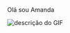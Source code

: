 Olá sou Amanda

![descrição do GIF](https://github.com/user-attachments/assets/2638bc8d-8152-4b93-94ba-6c8ccc93baf7)

